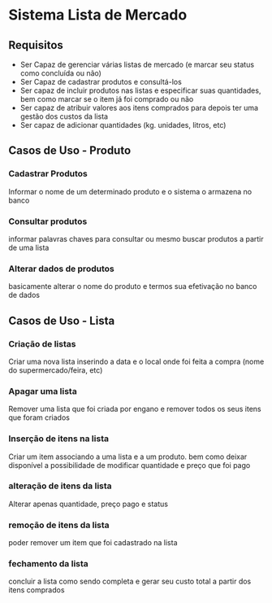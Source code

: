 # Sistema Lista de Mercado
## Requisitos
- Ser Capaz de gerenciar várias listas de mercado (e marcar seu status como concluída ou não)
- Ser Capaz de cadastrar produtos e consultá-los
- Ser capaz de incluir produtos nas listas e especificar suas
quantidades, bem como marcar se o item já foi comprado ou não
- Ser capaz de atribuir valores aos itens comprados para depois
ter uma gestão dos custos da lista
- Ser capaz de adicionar quantidades (kg. unidades, litros, etc)

## Casos de Uso - Produto

### Cadastrar Produtos
Informar o nome de um determinado produto e o sistema o
armazena no banco

### Consultar produtos
informar palavras chaves para consultar ou mesmo buscar
produtos a partir de uma lista

### Alterar dados de produtos
basicamente alterar o nome do produto e termos sua efetivação
no banco de dados

## Casos de Uso - Lista

### Criação de listas
Criar uma nova lista inserindo a data e o local onde foi feita a
compra (nome do supermercado/feira, etc)

### Apagar uma lista
Remover uma lista que foi criada por engano e remover todos
os seus itens que foram criados

### Inserção de itens na lista
Criar um item associando a uma lista e a um produto. bem
como deixar disponível a possibilidade de modificar quantidade
e preço que foi pago

### alteração de itens da lista
Alterar apenas quantidade, preço pago e status

### remoção de itens da lista
poder remover um item que foi cadastrado na lista

### fechamento da lista
concluir a lista como sendo completa e gerar seu custo total a
partir dos itens comprados
